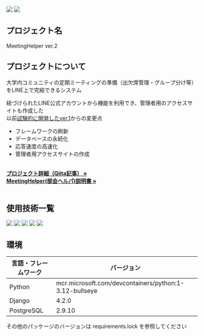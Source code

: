 ![](https://img.shields.io/badge/状態-リリース-blue)
![](https://img.shields.io/badge/build-passing-green)


## プロジェクト名

MeetingHelper ver.2

<!-- プロジェクトについて -->

## プロジェクトについて

大学内コミュニティの定期ミーティングの準備（出欠席管理・グループ分け等）をLINE上で完結できるシステム<br>

紐づけられたLINE公式アカウントから機能を利用でき、管理者用のアクセスサイトも作成した<br>
以前[試験的に開発したver.1](https://github.com/Integral-07/MeetingHelper_ver1)からの変更点
<ul>
  <li>フレームワークの刷新</li>
  <li>データベースの永続化</li>
  <li>応答速度の高速化</li>
  <li>管理者用アクセスサイトの作成</li>
</ul>
  <p align="left">
    <br />
    <a href="#"><strong>プロジェクト詳細（Qiita記事） »</strong></a><br>
    <a href="https://www.dropbox.com/scl/fi/uoowsgpqq4rn40f9j49rz/_.pdf?rlkey=wkiqj2w680fcdh26pq3iaaz1u&st=47ck9sup&dl=0"><strong>MeetingHelper(部会ヘルパ)説明書 »</strong></a>
    <br />
    <br />

## 使用技術一覧

<!-- シールド一覧 -->
<p style="display: inline">
  <!-- フロントエンドのフレームワーク -->
  <img src="https://img.shields.io/badge/-LINE MessagingAPI-C0C300.svg?logo=line&style=for-the-badge">
  <!-- バックエンドのフレームワーク -->
  <img src="https://img.shields.io/badge/-Django-092E20.svg?logo=django&style=for-the-badge">
  <!-- バックエンドの言語 -->
  <img src="https://img.shields.io/badge/-Python-F2C63C.svg?logo=python&style=for-the-badge">
  <!-- ミドルウェア -->
  <img src="https://img.shields.io/badge/-Postgresql-336791.svg?logo=postgresql&style=for-the-badge">
  <!-- インフラ -->
  <img src="https://img.shields.io/badge/-Docker-1488C6.svg?logo=docker&style=for-the-badge">
</p>


## 環境

| 言語・フレームワーク    | バージョン  |
| --------------------- | ---------- |
| Python                | mcr.microsoft.com/devcontainers/python:1-3.12-bullseye     |
| Django                | 4.2.0      |
| PostgreSQL            | 2.9.10     |

その他のパッケージのバージョンは requirements.lock を参照してください
